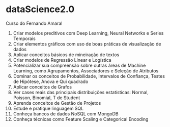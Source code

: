 # dataScience2.0
Curso do Fernando Amaral
1. Criar modelos preditivos com Deep Learning, Neural Networks e Series Temporais
2. Criar elementos gráficos com uso de boas práticas de visualização de dados
3. Aplicar conceitos básicos de mineiração de textos
4. Criar modelos de Regressão Linear e Logística
5. Potencializar sua compreensão sobre outras áreas de Machine Learning, como Agrupamentos, Associadores e Seleção de Atributos
6. Dominar os conceitos de Probabilidade, Intervalos de Confiança, Testes de Hipótese, Anova e Qui quadrado
7. Aplicar conceitos de Grafos
8. Ver cases reais das principais distribuições estatísticas: Normal, Poisson, Binomial, T de Student
9. Aprenda conceitos de Gestão de Projetos
10. Estude e pratique linguagem SQL
11. Conheça bancos de dados NoSQL com MongoDB
12. Conheça técnicas como Feature Scaling e Categorical Encoding
